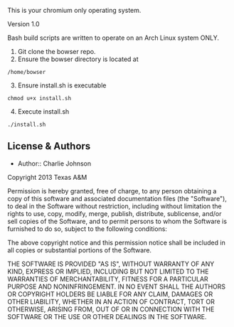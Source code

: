 This is your chromium only operating system.

Version 1.0

Bash build scripts are written to operate on an Arch Linux system ONLY.

1) Git clone the bowser repo.
2) Ensure the bowser directory is located at 
```
/home/bowser
```
3) Ensure install.sh is executable
```
chmod u+x install.sh
```
4) Execute install.sh
```
./install.sh
```

License & Authors
-----------------
- Author:: Charlie Johnson

Copyright 2013 Texas A&M

Permission is hereby granted, free of charge, to any person obtaining a copy
of this software and associated documentation files (the "Software"), to deal
in the Software without restriction, including without limitation the rights
to use, copy, modify, merge, publish, distribute, sublicense, and/or sell
copies of the Software, and to permit persons to whom the Software is
furnished to do so, subject to the following conditions:

The above copyright notice and this permission notice shall be included in
all copies or substantial portions of the Software.

THE SOFTWARE IS PROVIDED "AS IS", WITHOUT WARRANTY OF ANY KIND, EXPRESS OR
IMPLIED, INCLUDING BUT NOT LIMITED TO THE WARRANTIES OF MERCHANTABILITY,
FITNESS FOR A PARTICULAR PURPOSE AND NONINFRINGEMENT. IN NO EVENT SHALL THE
AUTHORS OR COPYRIGHT HOLDERS BE LIABLE FOR ANY CLAIM, DAMAGES OR OTHER
LIABILITY, WHETHER IN AN ACTION OF CONTRACT, TORT OR OTHERWISE, ARISING FROM,
OUT OF OR IN CONNECTION WITH THE SOFTWARE OR THE USE OR OTHER DEALINGS IN
THE SOFTWARE.
